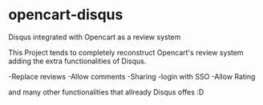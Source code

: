 opencart-disqus
===============

Disqus integrated with Opencart as a review system

This Project tends to completely reconstruct Opencart's review system adding the extra functionalities of Disqus.

-Replace reviews
-Allow comments
-Sharing
-login with SSO
-Allow Rating

and many other functionalities that allready Disqus offes :D
